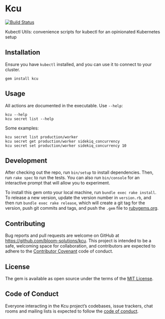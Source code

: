 # Kcu

[![Build Status](https://travis-ci.org/bloom-solutions/kcu.svg?branch=master)](https://travis-ci.org/bloom-solutions/kcu)

Kubectl Utils: convenience scripts for kubectl for an opinionated Kubernetes setup

## Installation

Ensure you have `kubectl` installed, and you can use it to connect to your cluster.

```
gem install kcu
```

## Usage

All actions are documented in the executable. Use `--help`:

```
kcu --help
kcu secret list --help
```

Some examples:

```
kcu secret list production/worker
kcu secret get production/worker sidekiq_concurrency
kcu secret set production/worker sidekiq_concurrency 10
```

## Development

After checking out the repo, run `bin/setup` to install dependencies. Then, run `rake spec` to run the tests. You can also run `bin/console` for an interactive prompt that will allow you to experiment.

To install this gem onto your local machine, run `bundle exec rake install`. To release a new version, update the version number in `version.rb`, and then run `bundle exec rake release`, which will create a git tag for the version, push git commits and tags, and push the `.gem` file to [rubygems.org](https://rubygems.org).

## Contributing

Bug reports and pull requests are welcome on GitHub at https://github.com/bloom-solutions/kcu. This project is intended to be a safe, welcoming space for collaboration, and contributors are expected to adhere to the [Contributor Covenant](http://contributor-covenant.org) code of conduct.

## License

The gem is available as open source under the terms of the [MIT License](http://opensource.org/licenses/MIT).

## Code of Conduct

Everyone interacting in the Kcu project’s codebases, issue trackers, chat rooms and mailing lists is expected to follow the [code of conduct](https://github.com/bloom-solutions/kcu/blob/master/CODE_OF_CONDUCT.md).
